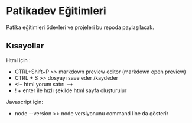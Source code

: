 # Patikadev Eğitimleri

Patika eğitimleri ödevleri ve projeleri bu repoda paylaşılacak.

## Kısayollar

Html için :
- CTRL+Shift+P  >> markdown preview editor (markdown open preview)
- CTRL + S   >> dosyayı save eder /kaydeder
- <!– html yorum satırı –>       
- ! + enter    ile hızlı şekilde html sayfa oluşturulur 

Javascript için:
- node --version   >> node versiyonunu command line da gösterir

